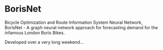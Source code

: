 # BorisNet
Bicycle Optimization and Route Information System Neural Network,  BorisNet - A graph neural network approach for forecasting demand for the infamous London Boris Bikes.

Developed over a very long weekend...
